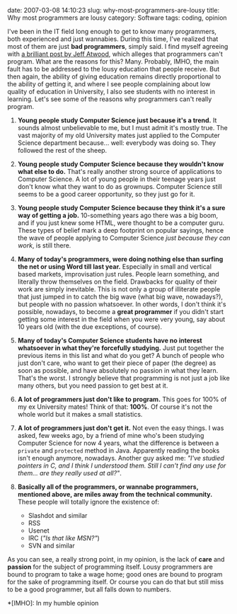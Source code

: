 date: 2007-03-08 14:10:23
slug: why-most-programmers-are-lousy
title: Why most programmers are lousy
category: Software
tags: coding, opinion

I've been in the IT field long enough to get to know many programmers, both
experienced and just wannabies. During this time, I've realized that most of
them are just **bad programmers**, simply said. I find myself agreeing with [a
brilliant post by Jeff
Atwood](http://www.codinghorror.com/blog/archives/000781.html), which alleges
that programmers can't program. What are the reasons for this? Many. Probably,
IMHO, the main fault has to be addressed to the lousy education that people
receive. But then again, the ability of giving education remains directly
proportional to the ability of getting it, and where I see people complaining
about low quality of education in University, I also see students with no
interest in learning. Let's see some of the reasons why programmers can't
really program.

  1. **Young people study Computer Science just because it's a trend.** It
      sounds almost unbelievable to me, but I must admit it's mostly true. The
      vast majority of my old University mates just applied to the Computer
      Science department because... well: everybody was doing so. They followed
      the rest of the sheep.

  2. **Young people study Computer Science because they wouldn't know what else
      to do.** That's really another strong source of applications to Computer
      Science. A lot of young people in their teenage years just don't know
      what they want to do as grownups. Computer Science still seems to be a
      good career opportunity, so they just go for it.

  3. **Young people study Computer Science because they think it's a sure way
      of getting a job.** 10-something years ago there was a big boom, and if
      you just knew some HTML, were thought to be a computer guru. These types
      of belief mark a deep footprint on popular sayings, hence the wave of
      people applying to Computer Science _just because they can work_, is
      still there.

  4. **Many of today's programmers, were doing nothing else than surfing the
      net or using Word till last year.** Especially in small and vertical
      based markets, improvisation just rules. People learn something, and
      literally throw themselves on the field. Drawbacks for quality of their
      work are simply inevitable. This is not only a group of illiterate people
      that just jumped in to catch the big wave (what big wave, nowadays?), but
      people with no passion whatsoever. In other words, I don't think it's
      possible, nowadays, to become a **great programmer** if you didn't start
      getting some interest in the field when you were very young, say about 10
      years old (with the due exceptions, of course).

  5. **Many of today's Computer Science students have no interest whatsoever in
      what they're forcefully studying.** Just put together the previous items
      in this list and what do you get? A bunch of people who just don't care,
      who want to get their piece of paper (the degree) as soon as possible,
      and have absolutely no passion in what they learn. That's the worst. I
      strongly believe that programming is not just a job like many others, but
      you need passion to get best at it.

  6. **A lot of programmers just don't like to program.** This goes for 100% of
      my ex University mates! Think of that: **100%**. Of course it's not the
      whole world but it makes a small statistics.

  7. **A lot of programmers just don't get it.** Not even the easy things. I
      was asked, few weeks ago, by a friend of mine who's been studying
      Computer Science for now 4 years, what the difference is between a
      `private` and `protected` method in Java. Apparently reading the books
      isn't enough anymore, nowadays. Another guy asked me: _"I've studied
      pointers in C, and I think I understood them. Still I can't find any use
      for them... are they really used at all?"_.

  8. **Basically all of the programmers, or wannabe programmers, mentioned
      above, are miles away from the technical community.** These people will
      totally ignore the existence of:
      - Slashdot and similar
      - RSS
      - Usenet
      - IRC (_"Is that like MSN?"_)
      - SVN and similar

As you can see, a really strong point, in my opinion, is the lack of **care**
and **passion** for the subject of programming itself. Lousy programmers are
bound to program to take a wage home; good ones are bound to program for the
sake of programming itself. Or course you can do that but still miss to be a
good programmer, but all falls down to numbers.

*[IMHO]: In my humble opinion
